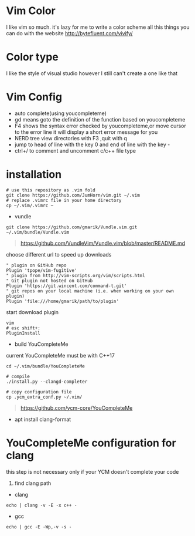 # Vim Color
I like vim so much.
it's lazy for me to write a color scheme
all this things you can do with the website
http://bytefluent.com/vivify/

# Color type
I like the style of visual studio however I still can't create a one like that

# Vim Config

* auto complete(using youcompleteme)
* gd means goto the definition of the function based on youcompleteme
* F4 shows the syntax error checked by youcompleteme,or move cursor to the error line it will display a short error message for you
* NERD tree view directories with F3 ,quit with q
* jump to head of line with the key 0 and end of line with the key -
* ctrl+/ to comment and uncomment c/c++ file type

# installation
```shell
# use this repository as .vim fold
git clone https://github.com/JumHorn/vim.git ~/.vim
# replace .vimrc file in your home directory
cp ~/.vim/.vimrc ~
```

* vundle
```shell
git clone https://github.com/gmarik/Vundle.vim.git ~/.vim/bundle/Vundle.vim
```
> https://github.com/VundleVim/Vundle.vim/blob/master/README.md

choose different url to speed up downloads
```vim
" plugin on GitHub repo
Plugin 'tpope/vim-fugitive'
" plugin from http://vim-scripts.org/vim/scripts.html
" Git plugin not hosted on GitHub
Plugin 'https://git.wincent.com/command-t.git'
" git repos on your local machine (i.e. when working on your own plugin)
Plugin 'file:///home/gmarik/path/to/plugin'
```

start download plugin
```shell
vim
# esc shift+:
PluginInstall
```

* build YouCompleteMe

current YouCompleteMe must be with C++17
```shell
cd ~/.vim/bundle/YouCompleteMe

# compile
./install.py --clangd-completer

# copy configuration file
cp .ycm_extra_conf.py ~/.vim/
```
> https://github.com/ycm-core/YouCompleteMe

* apt install clang-format

# YouCompleteMe configuration for clang
this step is not necessary only if your YCM doesn't complete your code

1. find clang path
* clang
```shell
echo | clang -v -E -x c++ -
```

* gcc
```shell
echo | gcc -E -Wp,-v -s -
```
